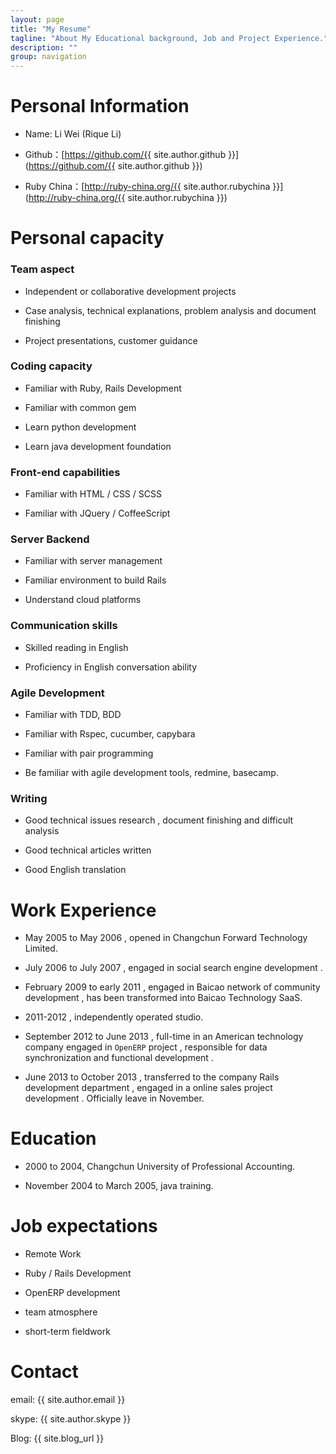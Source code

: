 ```yaml
---
layout: page
title: "My Resume"
tagline: "About My Educational background, Job and Project Experience."
description: ""
group: navigation
---
```


# Personal Information

* Name: Li Wei (Rique Li)

* Github：[https://github.com/{{ site.author.github }}](https://github.com/{{ site.author.github }})

* Ruby China：[http://ruby-china.org/{{ site.author.rubychina }}](http://ruby-china.org/{{ site.author.rubychina }})


# Personal capacity

### Team aspect

* Independent or collaborative development projects

* Case analysis, technical explanations, problem analysis and document finishing

* Project presentations, customer guidance

### Coding capacity

* Familiar with Ruby, Rails Development

* Familiar with common gem

* Learn python development

* Learn java development foundation

### Front-end capabilities

* Familiar with HTML / CSS / SCSS

* Familiar with JQuery / CoffeeScript

### Server Backend

* Familiar with server management

* Familiar environment to build Rails

* Understand cloud platforms

### Communication skills

* Skilled reading in English

* Proficiency in English conversation ability

### Agile Development

* Familiar with TDD, BDD

* Familiar with Rspec, cucumber, capybara

* Familiar with pair programming

* Be familiar with agile development tools, redmine, basecamp.

### Writing

* Good technical issues research , document finishing and difficult analysis

* Good technical articles written

* Good English translation

# Work Experience

* May 2005 to May 2006 , opened in Changchun Forward Technology Limited.

* July 2006 to July 2007 , engaged in social search engine development .

* February 2009 to early 2011 , engaged in Baicao network of community development , has been transformed into Baicao Technology SaaS.

* 2011-2012 , independently operated studio.

* September 2012 to June 2013 , full-time in an American technology company engaged in `OpenERP` project , responsible for data synchronization and functional development .

* June 2013 to October 2013 , transferred to the company Rails development department , engaged in a online sales project development . Officially leave in November.


# Education

* 2000 to 2004, Changchun University of Professional Accounting.

* November 2004 to March 2005, java training.


# Job expectations

* Remote Work

* Ruby / Rails Development

* OpenERP development

* team atmosphere

* short-term fieldwork


# Contact

email: {{ site.author.email }}

skype: {{ site.author.skype }}

Blog: {{ site.blog_url }}


